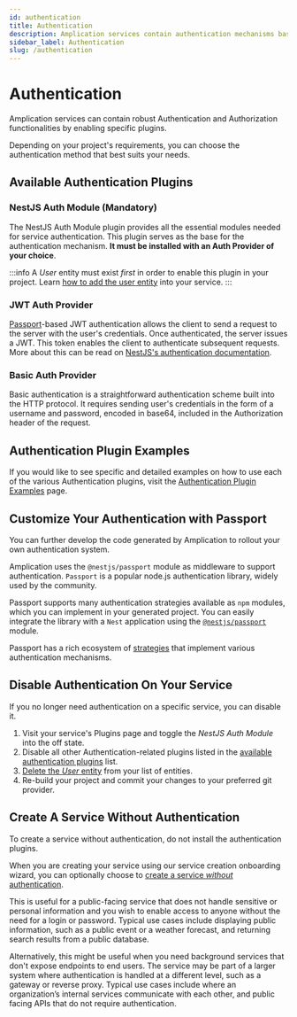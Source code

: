 ```yaml
---
id: authentication
title: Authentication
description: Amplication services contain authentication mechanisms based on the NestJS/Passport Node.js library.
sidebar_label: Authentication
slug: /authentication
---
```


# Authentication

Amplication services can contain robust Authentication and Authorization functionalities by enabling specific plugins.

Depending on your project's requirements, you can choose the authentication method that best suits your needs.

## Available Authentication Plugins

### NestJS Auth Module (Mandatory)

The NestJS Auth Module plugin provides all the essential modules needed for service authentication.
This plugin serves as the base for the authentication mechanism.
**It must be installed with an Auth Provider of your choice**.

:::info
A _User_ entity must exist _first_ in order to enable this plugin in your project.
Learn [how to add the user entity](/how-to/add-delete-user-entity) into your service.
:::

### JWT Auth Provider

[Passport](https://www.passportjs.org/)-based JWT authentication allows the client to send a request to the server with the user's credentials. Once authenticated, the server issues a JWT. This token enables the client to authenticate subsequent requests. More about this can be read on [NestJS's authentication documentation](https://docs.nestjs.com/security/authentication).

### Basic Auth Provider

Basic authentication is a straightforward authentication scheme built into the HTTP protocol. It requires sending user's credentials in the form of a username and password, encoded in base64, included in the Authorization header of the request.

## Authentication Plugin Examples

If you would like to see specific and detailed examples on how to use each of the various Authentication plugins, visit the [Authentication Plugin Examples](/authentication-plugin-examples) page.

## Customize Your Authentication with Passport

You can further develop the code generated by Amplication to rollout your own authentication system.

Amplication uses the `@nestjs/passport` module as middleware to support authentication.
`Passport` is a popular node.js authentication library, widely used by the community.

Passport supports many authentication strategies available as `npm` modules, which you can implement in your generated project. You can easily integrate the library with a `Nest` application using the [`@nestjs/passport`](https://docs.nestjs.com/security/authentication) module.

Passport has a rich ecosystem of [strategies](https://www.passportjs.org/concepts/authentication/strategies/) that implement various authentication mechanisms.

## Disable Authentication On Your Service

If you no longer need authentication on a specific service, you can disable it.

1. Visit your service's Plugins page and toggle the _NestJS Auth Module_ into the off state.
2. Disable all other Authentication-related plugins listed in the [available authentication plugins](#available-authentication-plugins) list.
3. [Delete the _User_ entity](/how-to/add-delete-user-entity) from your list of entities.
4. Re-build your project and commit your changes to your preferred git provider.

## Create A Service Without Authentication

To create a service without authentication, do not install the authentication plugins.

When you are creating your service using our service creation onboarding wizard, you can optionally choose to [create a service _without_ authentication](/first-service/#step-7-include-authentication-optional).

This is useful for a public-facing service that does not handle sensitive or personal information and you wish to enable access to anyone without the need for a login or password. Typical use cases include displaying public information, such as a public event or a weather forecast, and returning search results from a public database.

Alternatively, this might be useful when you need background services that don't expose endpoints to end users. The service may be part of a larger system where authentication is handled at a different level, such as a gateway or reverse proxy. Typical use cases include where an organization’s internal services communicate with each other, and public facing APIs that do not require authentication.